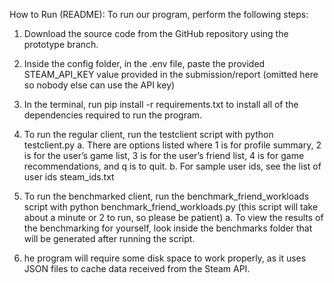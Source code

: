 How to Run (README):
To run our program, perform the following steps:
1.  Download the source code from the GitHub repository using the prototype branch.
2.  Inside the config folder, in the .env file, paste the provided STEAM_API_KEY value provided in the submission/report (omitted here so nobody else can use the API key)
3.  In the terminal, run pip install -r requirements.txt to install all of the dependencies required to run the program.
4.  To run the regular client, run the testclient script with python testclient.py
  a. There are options listed where 1 is for profile summary, 2 is for the user’s game list, 3 is for the user’s friend list, 4 is for game recommendations, and q is       to quit.
  b. For sample user ids, see the list of user ids steam_ids.txt

6.  To run the benchmarked client, run the benchmark_friend_workloads script with python benchmark_friend_workloads.py (this script will take about a minute or 2 to run, so please be patient)
   a.   To view the results of the benchmarking for yourself, look inside the benchmarks folder that will be generated after running the script.
7.   he program will require some disk space to work properly, as it uses JSON files to cache data received from the Steam API.
